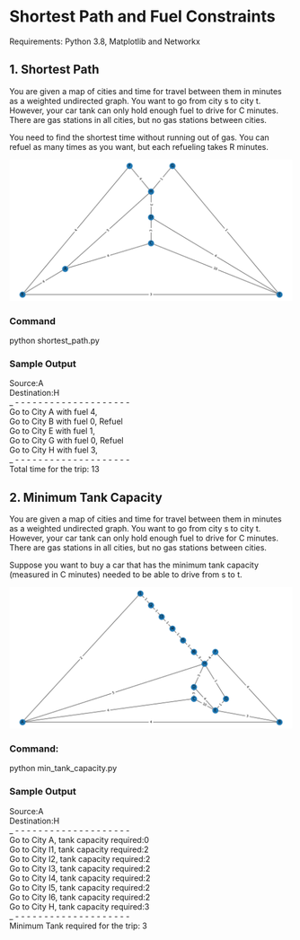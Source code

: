 # Shortest Path and Fuel Constraints
Requirements: Python 3.8, Matplotlib and Networkx 

## 1. Shortest Path
You are given a map of cities and time for travel between them in minutes
as a weighted undirected graph. You want to go from city s to city t. However, your
car tank can only hold enough fuel to drive for C minutes. There are gas stations
in all cities, but no gas stations between cities.

You need to find the shortest time without running out of gas. You can refuel as many times as you want, but each
refueling takes R minutes.

![](graph_plots/defaultGraph.png)
### Command
python shortest_path.py
### Sample Output 
Source:A \
Destination:H \
_ - - - - - - - - - - - - - - - - - - - -  \
Go to City A with fuel 4,  \
Go to City B with fuel 0, Refuel \
Go to City E with fuel 1,  \
Go to City G with fuel 0, Refuel \
Go to City H with fuel 3,  \
_ - - - - - - - - - - - - - - - - - - - - \
Total time for the trip: 13 




## 2. Minimum Tank Capacity
You are given a map of cities and time for travel between them in minutes
as a weighted undirected graph. You want to go from city s to city t. However, your
car tank can only hold enough fuel to drive for C minutes. There are gas stations
in all cities, but no gas stations between cities.

Suppose you want to buy a car that has the minimum tank
capacity (measured in C minutes) needed to be able to drive from s to t.


![](graph_plots/longPathGraph.png)
### Command:
python min_tank_capacity.py
### Sample Output 
Source:A \
Destination:H \
_ - - - - - - - - - - - - - - - - - - - -  \
Go to City A, tank capacity required:0 \
Go to City I1, tank capacity required:2 \
Go to City I2, tank capacity required:2 \
Go to City I3, tank capacity required:2 \
Go to City I4, tank capacity required:2 \
Go to City I5, tank capacity required:2 \
Go to City I6, tank capacity required:2 \
Go to City H, tank capacity required:3 \
_ - - - - - - - - - - - - - - - - - - - - \
 Minimum Tank required for the trip: 3 

